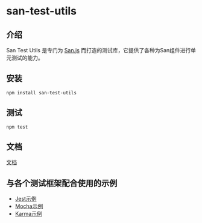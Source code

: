 # san-test-utils

## 介绍

San Test Utils 是专门为 [San.js](https://baidu.github.io/san/) 而打造的测试库，它提供了各种为San组件进行单元测试的能力。

## 安装

```
npm install san-test-utils
```

## 测试

```
npm test
```

## 文档

[文档](https://ecomfe.github.io/san-test-utils/)

## 与各个测试框架配合使用的示例

- [Jest示例](http://github.com/ecomfe/san-test-utils)
- [Mocha示例](http://github.com/ecomfe/san-test-utils)
- [Karma示例](http://github.com/ecomfe/san-test-utils)
